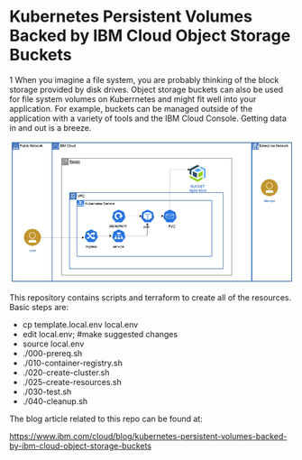 # Kubernetes Persistent Volumes Backed by IBM Cloud Object Storage Buckets
1
When you imagine a file system, you are probably thinking of the block storage provided by disk drives. Object storage buckets can also be used for file system volumes on Kuberrnetes and might fit well into your application. For example, buckets can be managed outside of the application with a variety of tools and the IBM Cloud Console. Getting data in and out is a breeze.

![architecture](./architecture.png)

This repository contains scripts and terraform to create all of the resources.  Basic steps are:
- cp template.local.env local.env
- edit local.env; #make suggested changes
- source local.env
- ./000-prereq.sh
- ./010-container-registry.sh
- ./020-create-cluster.sh
- ./025-create-resources.sh
- ./030-test.sh
- ./040-cleanup.sh

The blog article related to this repo can be found at:

https://www.ibm.com/cloud/blog/kubernetes-persistent-volumes-backed-by-ibm-cloud-object-storage-buckets
